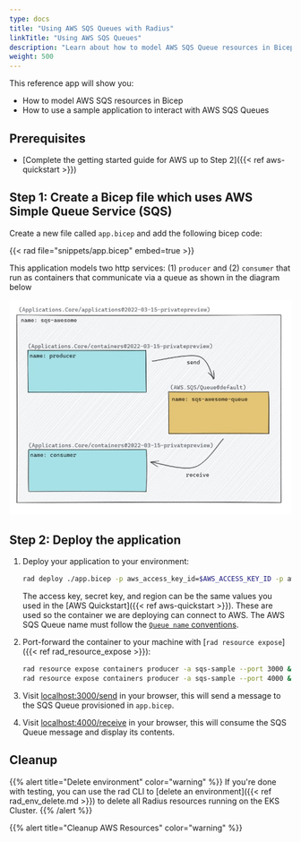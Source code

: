 ```yaml
---
type: docs
title: "Using AWS SQS Queues with Radius"
linkTitle: "Using AWS SQS Queues"
description: "Learn about how to model AWS SQS Queue resources in Bicep and them it in a Radius application"
weight: 500
---
```


This reference app will show you:

* How to model AWS SQS resources in Bicep
* How to use a sample application to interact with AWS SQS Queues

## Prerequisites

- [Complete the getting started guide for AWS up to Step 2]({{< ref aws-quickstart >}})

## Step 1: Create a Bicep file which uses AWS Simple Queue Service (SQS)

Create a new file called `app.bicep` and add the following bicep code:

{{< rad file="snippets/app.bicep" embed=true >}}

This application models two http services: (1) `producer` and (2) `consumer` that run as containers that communicate via a queue as shown in the diagram below

<img src="./diagram.jpg" alt="Boxes and arrows diagram of the sqs-awesome app" width=1000px>

## Step 2: Deploy the application

1. Deploy your application to your environment:

    ```bash
    rad deploy ./app.bicep -p aws_access_key_id=$AWS_ACCESS_KEY_ID -p aws_secret_access_key=$AWS_SECRET_ACCESS_KEY -p aws_region=$AWS_REGION -p app_name='sqs-awesome'
    ```

    The access key, secret key, and region can be the same values you used in the [AWS Quickstart]({{< ref aws-quickstart >}}). These are used so the container we are deploying can connect to AWS. The AWS SQS Queue name must follow the [`Queue name` conventions](https://docs.aws.amazon.com/AWSSimpleQueueService/latest/SQSDeveloperGuide/quotas-queues.html).

1. Port-forward the container to your machine with [`rad resource expose`]({{< ref rad_resource_expose >}}):

    ```bash
    rad resource expose containers producer -a sqs-sample --port 3000 &
    rad resource expose containers producer -a sqs-sample --port 4000 &
    ```

1. Visit [localhost:3000/send](http://localhost:3000/send) in your browser, this will send a message to the SQS Queue provisioned in `app.bicep`. 

1. Visit [localhost:4000/receive](http://localhost:3000/send) in your browser, this will consume the SQS Queue message and display its contents.

## Cleanup

{{% alert title="Delete environment" color="warning" %}}
If you're done with testing, you can use the rad CLI to [delete an environment]({{< ref rad_env_delete.md >}}) to delete all Radius resources running on the EKS Cluster.
{{% /alert %}}

{{% alert title="Cleanup AWS Resources" color="warning" %}}